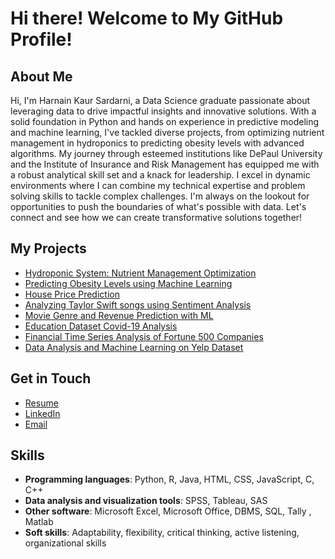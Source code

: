 # Hi there! Welcome to My GitHub Profile!

## About Me
Hi, I'm Harnain Kaur Sardarni, a Data Science graduate passionate about leveraging data to drive impactful insights and innovative solutions. With a solid foundation in Python and hands on experience in predictive modeling and machine learning, I've tackled diverse projects, from optimizing nutrient management in hydroponics to predicting obesity levels with advanced algorithms. My journey through esteemed institutions like DePaul University and the Institute of Insurance and Risk Management has equipped me with a robust analytical skill set and a knack for leadership. I excel in dynamic environments where I can combine my technical expertise and problem solving skills to tackle complex challenges. I'm always on the lookout for opportunities to push the boundaries of what's possible with data. Let's connect and see how we can create transformative solutions together!

## My Projects
- [Hydroponic System: Nutrient Management Optimization](https://github.com/harnain13/Hydroponic-System-Nutrient-Management-Optimization)
- [Predicting Obesity Levels using Machine Learning](https://github.com/harnain13/Predicting-Obesity-Levels-using-ML)
- [House Price Prediction](https://github.com/harnain13/House-Price-Prediction)
- [Analyzing Taylor Swift songs using Sentiment Analysis](https://github.com/harnain13/Analyzing-Taylor-Swift-songs-using-Sentiment-Analysis)
- [Movie Genre and Revenue Prediction with ML](https://github.com/harnain13/Movie-Genre-and-Revenue-Prediction-with-Machine-Learning)
- [Education Dataset Covid-19 Analysis](https://github.com/harnain13/Impact-of-COVID-19-on-education)
- [Financial Time Series Analysis of Fortune 500 Companies](https://github.com/harnain13/Financial-Time-Series-Analysis-of-Fortune-500-Companies)
- [Data Analysis and Machine Learning on Yelp Dataset](https://github.com/harnain13/Data-Analysis-using-ML-on-Yelp-DatasetYelp-Dataset)

## Get in Touch
- [Resume](https://github.com/harnain13/Resume/blob/main/HARNAIN_KAUR_S_RESUME.pdf)
- [LinkedIn](https://www.linkedin.com/in/harnainkaur-sardarni/)
- [Email](mailto:harnainkaursardarni@gmail.com)

## Skills
- **Programming languages**: Python, R, Java, HTML, CSS, JavaScript, C, C++
- **Data analysis and visualization tools**: SPSS, Tableau, SAS 
- **Other software**: Microsoft Excel, Microsoft Office, DBMS, SQL, Tally , Matlab 
- **Soft skills**: Adaptability, flexibility, critical thinking, active listening, organizational skills
